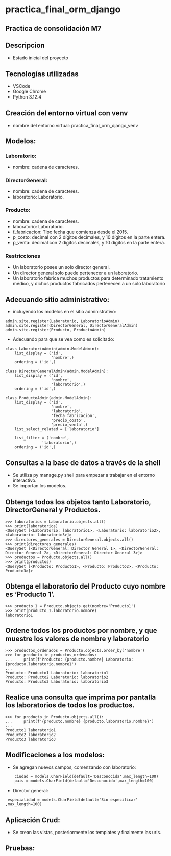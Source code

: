 # practica_final_orm_django
## Practica de consolidación M7
## Descripcion
- Estado inicial del proyecto

## Tecnologías utilizadas
- VSCode
- Google Chrome
- Python 3.12.4

## Creación del entorno virtual con venv
- nombre del entorno virtual: practica_final_orm_django_venv

## Modelos:
 ### Laboratorio:
- nombre: cadena de caracteres.
### DirectorGeneral:
- nombre: cadena de caracteres.
- laboratorio: Laboratorio.
### Producto:
- nombre: cadena de caracteres.
- laboratorio: Laboratorio.
- f_fabricacion: Tipo fecha que comienza desde el 2015.
- p_costo: decimal con 2 dígitos decimales, y 10 dígitos en la parte entera.
- p_venta: decimal con 2 dígitos decimales, y 10 dígitos en la parte entera.
### Restricciones
- Un laboratorio posee un solo director general.
- Un director general solo puede pertenecer a un laboratorio.
- Un laboratorio fabrica muchos productos para determinado tratamiento médico, y dichos
productos fabricados pertenecen a un sólo laboratorio

## Adecuando sitio administrativo:

- incluyendo los modelos en el sitio administrativo:
```
admin.site.register(Laboratorio, LaboratorioAdmin)
admin.site.register(DirectorGeneral, DirectorGeneralAdmin)
admin.site.register(Producto, ProductoAdmin)
```
- Adecuando para que se vea como es solicitado:

```
class LaboratorioAdmin(admin.ModelAdmin):
    list_display = ('id',
                    'nombre',)
    ordering = ('id',)

class DirectorGeneralAdmin(admin.ModelAdmin):
    list_display = ('id',
                    'nombre',
                    'laboratorio',)
    ordering = ('id',)
    
class ProductoAdmin(admin.ModelAdmin):
    list_display = ('id',
                    'nombre',
                    'laboratorio',
                    'fecha_fabricacion',
                    'precio_costo',
                    'precio_venta',)
    list_select_related = ['laboratorio']

    list_filter = ('nombre',
                'laboratorio',)
    ordering = ('id',)

```
## Consultas a la base de datos a través de la shell
- Se utiliza py manage.py shell para empezar a trabajar en el entorno interactivo.
- Se importan los modelos.

## Obtenga todos los objetos tanto Laboratorio, DirectorGeneral y Productos.
```
>>> laboratorios = Laboratorio.objects.all()
>>> print(laboratorios)
<QuerySet [<Laboratorio: laboratorio1>, <Laboratorio: laboratorio2>, <Laboratorio: laboratorio3>]>
>>> directores_generales = DirectorGeneral.objects.all() 
>>> print(directores_generales) 
<QuerySet [<DirectorGeneral: Director General 1>, <DirectorGeneral: Director General 2>, <DirectorGeneral: Director General 3>]>
>>> productos = Producto.objects.all()  
>>> print(productos) 
<QuerySet [<Producto: Producto1>, <Producto: Producto2>, <Producto: Producto3>]>

```

## Obtenga el laboratorio del Producto cuyo nombre es ‘Producto 1’.
```
>>> producto_1 = Producto.objects.get(nombre='Producto1')  
>>> print(producto_1.laboratorio.nombre)
laboratorio1
```

## Ordene todos los productos por nombre, y que muestre los valores de nombre y laboratorio
```
>>> productos_ordenados = Producto.objects.order_by('nombre')
>>> for producto in productos_ordenados:
...     print(f'Producto: {producto.nombre} Laboratorio: {producto.laboratorio.nombre}')
...
Producto: Producto1 Laboratorio: laboratorio1
Producto: Producto2 Laboratorio: laboratorio2
Producto: Producto3 Laboratorio: laboratorio3

```
## Realice una consulta que imprima por pantalla los laboratorios de todos los productos.
```
>>> for producto in Producto.objects.all():
...     print(f'{producto.nombre} {producto.laboratorio.nombre}') 
...
Producto1 laboratorio1
Producto2 laboratorio2
Producto3 laboratorio3

```
## Modificaciones a los modelos:
- Se agregan nuevos campos, comenzando con laboratorio:
```
    ciudad = models.CharField(default='Desconocida',max_length=100)
    pais = models.CharField(default='Desconocido',max_length=100)
```
- Director general:
```
 especialidad = models.CharField(default='Sin especificar' ,max_length=100)
```
## Aplicación Crud:
- Se crean las vistas, posteriormente los templates y finalmente las urls.

## Pruebas:
